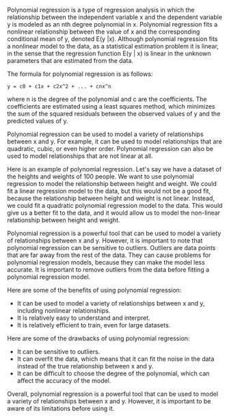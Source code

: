 Polynomial regression is a type of regression analysis in which the relationship between the independent variable x and the dependent variable y is modeled as an nth degree polynomial in x. Polynomial regression fits a nonlinear relationship between the value of x and the corresponding conditional mean of y, denoted E(y |x). Although polynomial regression fits a nonlinear model to the data, as a statistical estimation problem it is linear, in the sense that the regression function E(y | x) is linear in the unknown parameters that are estimated from the data.

The formula for polynomial regression is as follows:

```
y = c0 + c1x + c2x^2 + ... + cnx^n
```

where n is the degree of the polynomial and c are the coefficients. The coefficients are estimated using a least squares method, which minimizes the sum of the squared residuals between the observed values of y and the predicted values of y.

Polynomial regression can be used to model a variety of relationships between x and y. For example, it can be used to model relationships that are quadratic, cubic, or even higher order. Polynomial regression can also be used to model relationships that are not linear at all.

Here is an example of polynomial regression. Let's say we have a dataset of the heights and weights of 100 people. We want to use polynomial regression to model the relationship between height and weight. We could fit a linear regression model to the data, but this would not be a good fit, because the relationship between height and weight is not linear. Instead, we could fit a quadratic polynomial regression model to the data. This would give us a better fit to the data, and it would allow us to model the non-linear relationship between height and weight.

Polynomial regression is a powerful tool that can be used to model a variety of relationships between x and y. However, it is important to note that polynomial regression can be sensitive to outliers. Outliers are data points that are far away from the rest of the data. They can cause problems for polynomial regression models, because they can make the model less accurate. It is important to remove outliers from the data before fitting a polynomial regression model.

Here are some of the benefits of using polynomial regression:

* It can be used to model a variety of relationships between x and y, including nonlinear relationships.
* It is relatively easy to understand and interpret.
* It is relatively efficient to train, even for large datasets.

Here are some of the drawbacks of using polynomial regression:

* It can be sensitive to outliers.
* It can overfit the data, which means that it can fit the noise in the data instead of the true relationship between x and y.
* It can be difficult to choose the degree of the polynomial, which can affect the accuracy of the model.

Overall, polynomial regression is a powerful tool that can be used to model a variety of relationships between x and y. However, it is important to be aware of its limitations before using it.
